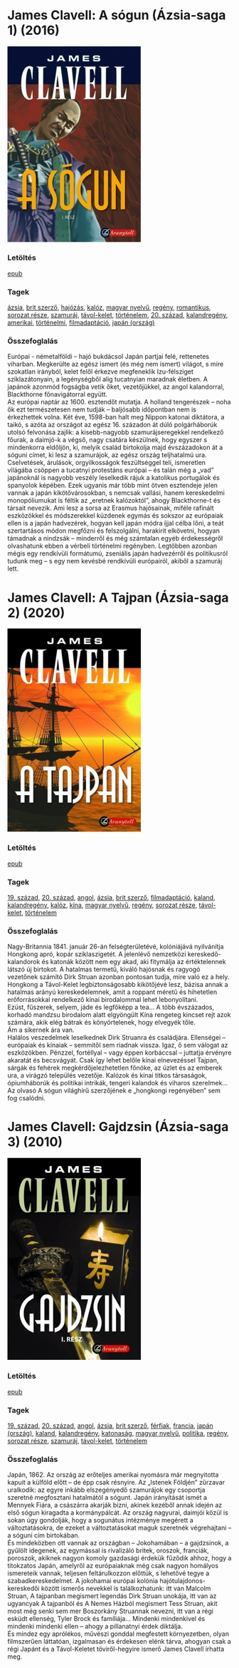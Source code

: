 # <a name="id_168">James Clavell: A sógun (Ázsia-saga 1) (2016)</a>
<img src="https://github.com/BercziSandor/calibre_lib/raw/main/libs/main/James%20Clavell/A%20Sogun%20%28168%29/cover.jpg" alt="cover" width="300"/>

### Letöltés
[epub](https://github.com/BercziSandor/calibre_lib/raw/main/libs/main/James%20Clavell/A%20Sogun%20%28168%29/A%20sogun%20-%20James%20Clavell.epub)

### Tagek
[ázsia](https://github.com/berczisandor/calibre_lib/blob/main/libs/main/_tags/%c3%a1zsia.md), [brit szerző](https://github.com/berczisandor/calibre_lib/blob/main/libs/main/_tags/brit%20szerz%c5%91.md), [hajózás](https://github.com/berczisandor/calibre_lib/blob/main/libs/main/_tags/haj%c3%b3z%c3%a1s.md), [kalóz](https://github.com/berczisandor/calibre_lib/blob/main/libs/main/_tags/kal%c3%b3z.md), [magyar nyelvű](https://github.com/berczisandor/calibre_lib/blob/main/libs/main/_tags/magyar%20nyelv%c5%b1.md), [regény](https://github.com/berczisandor/calibre_lib/blob/main/libs/main/_tags/reg%c3%a9ny.md), [romantikus](https://github.com/berczisandor/calibre_lib/blob/main/libs/main/_tags/romantikus.md), [sorozat része](https://github.com/berczisandor/calibre_lib/blob/main/libs/main/_tags/sorozat%20r%c3%a9sze.md), [szamuráj](https://github.com/berczisandor/calibre_lib/blob/main/libs/main/_tags/szamur%c3%a1j.md), [távol-kelet](https://github.com/berczisandor/calibre_lib/blob/main/libs/main/_tags/t%c3%a1vol-kelet.md), [történelem](https://github.com/berczisandor/calibre_lib/blob/main/libs/main/_tags/t%c3%b6rt%c3%a9nelem.md), [20. század](https://github.com/berczisandor/calibre_lib/blob/main/libs/main/_tags/20.%20sz%c3%a1zad.md), [kalandregény](https://github.com/berczisandor/calibre_lib/blob/main/libs/main/_tags/kalandreg%c3%a9ny.md), [amerikai](https://github.com/berczisandor/calibre_lib/blob/main/libs/main/_tags/amerikai.md), [történelmi](https://github.com/berczisandor/calibre_lib/blob/main/libs/main/_tags/t%c3%b6rt%c3%a9nelmi.md), [filmadaptáció](https://github.com/berczisandor/calibre_lib/blob/main/libs/main/_tags/filmadapt%c3%a1ci%c3%b3.md), [japán (ország)](https://github.com/berczisandor/calibre_lib/blob/main/libs/main/_tags/jap%c3%a1n%20orsz%c3%a1g.md)

### Összefoglalás
<div>
<p>Európai ​- németalföldi – hajó bukdácsol Japán partjai felé, rettenetes viharban. Megkerülte az egész ismert (és még nem ismert) világot, s mire szokatlan irányból, kelet felől érkezve megfeneklik Izu-félsziget sziklazátonyain, a legénységből alig tucatnyian maradnak életben. A japánok azonmód fogságba vetik őket, vezetőjükkel, az angol kalandorral, Blackthorne főnavigátorral együtt.<br>Az európai naptár az 1600. esztendőt mutatja. A holland tengerészek – noha ők ezt természetesen nem tudják – baljósabb időpontban nem is érkezhettek volna. Két éve, 1598-ban halt meg Nippon katonai diktátora, a taikó, s azóta az országot az egész 16. századon át dúló polgárháborúk utolsó felvonása zajlik: a kisebb-nagyobb szamurájseregekkel rendelkező főurak, a daimjó-k a végső, nagy csatára készülnek, hogy egyszer s mindenkorra eldőljön, ki, melyik család birtokolja majd évszázadokon át a sóguni címet, ki lesz a szamurájok, az egész ország teljhatalmú ura. Cselvetések, árulások, orgyilkosságok feszültséggel teli, ismeretlen világába csöppen a tucatnyi protestáns európai – és talán még a „vad” japánoknál is nagyobb veszély leselkedik rájuk a katolikus portugálok és spanyolok képében. Ezek ugyanis már több mint ötven esztendeje jelen vannak a japán kikötővárosokban, s nemcsak vallási, hanem kereskedelmi monopóliumukat is féltik az „eretnek kalózoktól”, ahogy Blackthorne-t és társait nevezik. Ami lesz a sorsa az Erasmus hajósainak, miféle rafinált eszközökkel és módszerekkel küzdenek egymás és sokszor az európaiak ellen is a japán hadvezérek, hogyan kell japán módra íjjal célba lőni, a teát szertartásos módon megfőzni és felszolgálni, harakirit elkövetni, hogyan támadnak a nindzsák – minderről és még számtalan egyéb érdekességről olvashatunk ebben a vérbeli történelmi regényben. Legtöbben azonban mégis egy rendkívüli formátumú, zseniális japán hadvezérről és politikusról tudunk meg – s egy nem kevésbé rendkívüli európairól, akiből a szamuráj lett.</p></div>


# <a name="id_1027">James Clavell: A Tajpan (Ázsia-saga 2) (2020)</a>
<img src="https://github.com/BercziSandor/calibre_lib/raw/main/libs/main/James%20Clavell/A%20Tajpan%20%281027%29/cover.jpg" alt="cover" width="300"/>

### Letöltés
[epub](https://github.com/BercziSandor/calibre_lib/raw/main/libs/main/James%20Clavell/A%20Tajpan%20%281027%29/A%20Tajpan%20-%20James%20Clavell.epub)

### Tagek
[19. század](https://github.com/berczisandor/calibre_lib/blob/main/libs/main/_tags/19.%20sz%c3%a1zad.md), [20. század](https://github.com/berczisandor/calibre_lib/blob/main/libs/main/_tags/20.%20sz%c3%a1zad.md), [angol](https://github.com/berczisandor/calibre_lib/blob/main/libs/main/_tags/angol.md), [ázsia](https://github.com/berczisandor/calibre_lib/blob/main/libs/main/_tags/%c3%a1zsia.md), [brit szerző](https://github.com/berczisandor/calibre_lib/blob/main/libs/main/_tags/brit%20szerz%c5%91.md), [filmadaptáció](https://github.com/berczisandor/calibre_lib/blob/main/libs/main/_tags/filmadapt%c3%a1ci%c3%b3.md), [kaland](https://github.com/berczisandor/calibre_lib/blob/main/libs/main/_tags/kaland.md), [kalandregény](https://github.com/berczisandor/calibre_lib/blob/main/libs/main/_tags/kalandreg%c3%a9ny.md), [kalóz](https://github.com/berczisandor/calibre_lib/blob/main/libs/main/_tags/kal%c3%b3z.md), [kína](https://github.com/berczisandor/calibre_lib/blob/main/libs/main/_tags/k%c3%adna.md), [magyar nyelvű](https://github.com/berczisandor/calibre_lib/blob/main/libs/main/_tags/magyar%20nyelv%c5%b1.md), [regény](https://github.com/berczisandor/calibre_lib/blob/main/libs/main/_tags/reg%c3%a9ny.md), [sorozat része](https://github.com/berczisandor/calibre_lib/blob/main/libs/main/_tags/sorozat%20r%c3%a9sze.md), [távol-kelet](https://github.com/berczisandor/calibre_lib/blob/main/libs/main/_tags/t%c3%a1vol-kelet.md), [történelem](https://github.com/berczisandor/calibre_lib/blob/main/libs/main/_tags/t%c3%b6rt%c3%a9nelem.md)

### Összefoglalás
<div>
<p>Nagy-Britannia ​1841. január 26-án felségterületévé, kolóniájává nyilvánítja Hongkong apró, kopár sziklaszigetét. A jelenlévő nemzetközi kereskedő-kalandorok és katonák között nem egy akad, aki fitymálja az értéktelennek látszó új birtokot. A hatalmas termetű, kiváló hajósnak és ragyogó vezetőnek számító Dirk Struan azonban pontosan tudja, mire való ez a hely. Hongkong a Távol-Kelet legbiztonságosabb kikötőjévé lesz, bázisa annak a hatalmas arányú kereskedelemnek, amit a roppant méretű és hihetetlen erőforrásokkal rendelkező kínai birodalommal lehet lebonyolítani. <br>Ezüst, fűszerek, selyem, jáde és legfőképp a tea… A több évszázados, korhadó mandzsu birodalom alatt elgyöngült Kína rengeteg kincset rejt azok számára, akik elég bátrak és könyörtelenek, hogy elvegyék tőle. <br>Ám a sikernek ára van. <br>Halálos veszedelmek leselkednek Dirk Struanra és családjára. Ellenségei – európaiak és kínaiak – semmitől sem riadnak vissza. Igaz, ő sem válogat az eszközökben. Pénzzel, fortéllyal – vagy éppen korbáccsal – juttatja érvényre akaratát és becsvágyát. Csak így lehet belőle kínai elnevezéssel Tajpan, sárgák és fehérek megkérdőjelezhetetlen főnöke, az üzlet és az emberek ura, a virágzó település vezetője. Kalózok és kínai titkos társaságok, ópiumháborúk és politikai intrikák, tengeri kalandok és viharos szerelmek… <br>Az olvasó A sógun világhírű szerzőjének e „hongkongi regényében” sem fog csalódni.</p></div>


# <a name="id_1028">James Clavell: Gajdzsin (Ázsia-saga 3) (2010)</a>
<img src="https://github.com/BercziSandor/calibre_lib/raw/main/libs/main/James%20Clavell/Gajdzsin%20%281028%29/cover.jpg" alt="cover" width="300"/>

### Letöltés
[epub](https://github.com/BercziSandor/calibre_lib/raw/main/libs/main/James%20Clavell/Gajdzsin%20%281028%29/Gajdzsin%20-%20James%20Clavell.epub)

### Tagek
[19. század](https://github.com/berczisandor/calibre_lib/blob/main/libs/main/_tags/19.%20sz%c3%a1zad.md), [20. század](https://github.com/berczisandor/calibre_lib/blob/main/libs/main/_tags/20.%20sz%c3%a1zad.md), [angol](https://github.com/berczisandor/calibre_lib/blob/main/libs/main/_tags/angol.md), [ázsia](https://github.com/berczisandor/calibre_lib/blob/main/libs/main/_tags/%c3%a1zsia.md), [brit szerző](https://github.com/berczisandor/calibre_lib/blob/main/libs/main/_tags/brit%20szerz%c5%91.md), [férfiak](https://github.com/berczisandor/calibre_lib/blob/main/libs/main/_tags/f%c3%a9rfiak.md), [francia](https://github.com/berczisandor/calibre_lib/blob/main/libs/main/_tags/francia.md), [japán (ország)](https://github.com/berczisandor/calibre_lib/blob/main/libs/main/_tags/jap%c3%a1n%20orsz%c3%a1g.md), [kaland](https://github.com/berczisandor/calibre_lib/blob/main/libs/main/_tags/kaland.md), [kalandregény](https://github.com/berczisandor/calibre_lib/blob/main/libs/main/_tags/kalandreg%c3%a9ny.md), [katonaság](https://github.com/berczisandor/calibre_lib/blob/main/libs/main/_tags/katonas%c3%a1g.md), [magyar nyelvű](https://github.com/berczisandor/calibre_lib/blob/main/libs/main/_tags/magyar%20nyelv%c5%b1.md), [politika](https://github.com/berczisandor/calibre_lib/blob/main/libs/main/_tags/politika.md), [regény](https://github.com/berczisandor/calibre_lib/blob/main/libs/main/_tags/reg%c3%a9ny.md), [sorozat része](https://github.com/berczisandor/calibre_lib/blob/main/libs/main/_tags/sorozat%20r%c3%a9sze.md), [szamuráj](https://github.com/berczisandor/calibre_lib/blob/main/libs/main/_tags/szamur%c3%a1j.md), [távol-kelet](https://github.com/berczisandor/calibre_lib/blob/main/libs/main/_tags/t%c3%a1vol-kelet.md), [történelem](https://github.com/berczisandor/calibre_lib/blob/main/libs/main/_tags/t%c3%b6rt%c3%a9nelem.md)

### Összefoglalás
<div>
<p>Japán, ​1862. Az ország az erőteljes amerikai nyomásra már megnyitotta kapuit a külföld előtt – de épp csak résnyire. Az „Istenek Földjén” zűrzavar uralkodik: az egyre inkább elszegényedő szamurájok egy csoportja szeretné megfosztani hatalmától a sógunt. Japán irányítását ismét a Mennyek Fiára, a császárra akarják bízni, akinek kezéből annak idején az első sógun kiragadta a kormánypálcát. Az ország nagyurai, daimjói közül is sokan úgy gondolják, hogy a sogunátus intézménye megérett a változtatásokra, de ezeket a változtatásokat maguk szeretnék végrehajtani – a sóguni cím birtokában. <br>És mindeközben ott vannak az országban – Jokohamában – a gajdzsinok, a gyűlölt idegenek, az egymással is rivalizáló britek, oroszok, franciák, poroszok, akiknek nagyon komoly gazdasági érdekük fűződik ahhoz, hogy a titokzatos Japán, amelyről az európaiaknak még csak nagyon homályos ismereteik vannak, teljesen feltárulkozzon előttük, s lehetővé tegye a szabadkereskedelmet. A jokohamai európai kolónia hajótulajdonos-kereskedői között ismerős nevekkel is találkozhatunk: itt van Malcolm Struan, A tajpanban megismert legendás Dirk Struan unokája, itt van az ugyancyak A tajpanból és A Nemes Házból megismert Tess Struan, akit most még senki sem mer Boszorkány Struannak nevezni, itt van a régi esküdt ellenség, Tyler Brock és famíliája… Mindenki mindenkivel és mindenki mindenki ellen – ahogy a pillanatnyi érdek diktálja. <br>És mindez egy aprólékos, művészi gonddal megfestett környezetben, olyan filmszerűen láttatóan, izgalmasan és érdekesen elénk tárva, ahogyan csak a régi Japánt és a Távol-Keletet töviről-hegyire ismerő James Clavell írhatta meg.</p></div>


